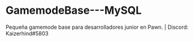 # GamemodeBase---MySQL
Pequeña gamemode base para desarrolladores junior en Pawn. | Discord: Kaizerhind#5803
